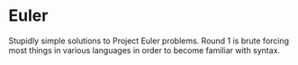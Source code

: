 Euler
=====

Stupidly simple solutions to Project Euler problems. Round 1 is brute forcing most things in various languages in order to become familiar with syntax.
